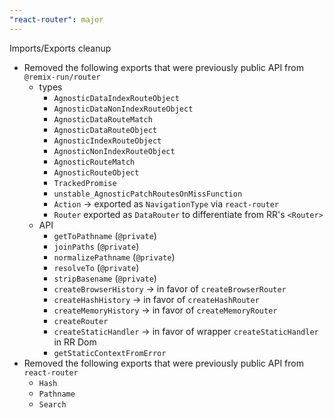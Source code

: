 ```yaml
---
"react-router": major
---
```


Imports/Exports cleanup

- Removed the following exports that were previously public API from `@remix-run/router`
  - types
    - `AgnosticDataIndexRouteObject`
    - `AgnosticDataNonIndexRouteObject`
    - `AgnosticDataRouteMatch`
    - `AgnosticDataRouteObject`
    - `AgnosticIndexRouteObject`
    - `AgnosticNonIndexRouteObject`
    - `AgnosticRouteMatch`
    - `AgnosticRouteObject`
    - `TrackedPromise`
    - `unstable_AgnosticPatchRoutesOnMissFunction`
    - `Action` -> exported as `NavigationType` via `react-router`
    - `Router` exported as `DataRouter` to differentiate from RR's `<Router>`
  - API
    - `getToPathname` (`@private`)
    - `joinPaths` (`@private`)
    - `normalizePathname` (`@private`)
    - `resolveTo` (`@private`)
    - `stripBasename` (`@private`)
    - `createBrowserHistory` -> in favor of `createBrowserRouter`
    - `createHashHistory` -> in favor of `createHashRouter`
    - `createMemoryHistory` -> in favor of `createMemoryRouter`
    - `createRouter`
    - `createStaticHandler` -> in favor of wrapper `createStaticHandler` in RR Dom
    - `getStaticContextFromError`
- Removed the following exports that were previously public API from `react-router`
  - `Hash`
  - `Pathname`
  - `Search`
